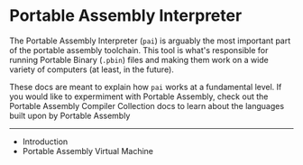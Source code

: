 # Portable Assembly Interpreter
The Portable Assembly Interpreter (`pai`) is arguably the most important part of the portable assembly toolchain. This tool is what's responsible for running Portable Binary (`.pbin`) files and making them work on a wide variety of computers (at least, in the future).  
  
These docs are meant to explain how `pai` works at a fundamental level. If you would like to expermiment with Portable Assembly, check out the Portable Assembly Compiler Collection docs to learn about the languages built upon by Portable Assembly
  
---
  
* Introduction
* Portable Assembly Virtual Machine
